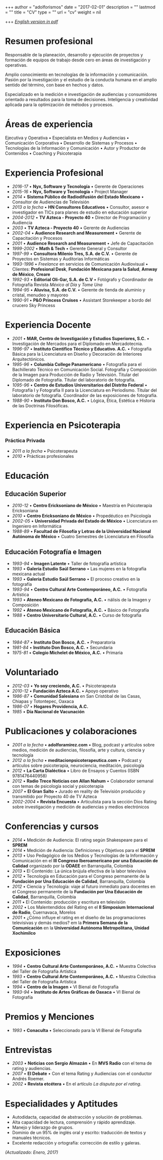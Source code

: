 +++
author = "adolforismos"
date = "2017-02-01"
description = ""
lastmod = ""
title = "CV"
type = ""
url = "cv"
weight = nil

+++
_[English version in pdf](https://adolforismos.com/img/ResumeAdolfoRamirezCorona2017.pdf)_

# Resumen profesional

Responsable de la planeación, desarrollo y ejecución de proyectos y formación de equipos de trabajo desde cero en áreas de investigación y operativas.

Amplio conocimiento en tecnologías de la información y comunicación. Pasión por la investigación y el estudio de la conducta humana en el amplio sentido del término, con base en hechos y datos.

Especializado en la medición e investigación de audiencias y consumidores orientado a resultados para la toma de decisiones. Inteligencia y creatividad aplicada para la optimización de métodos y procesos.

# Áreas de experiencia

Ejecutiva y Operativa • Especialista en Medios y Audiencias • Comunicación Corporativa • Desarrollo de Sistemas y Procesos • Tecnologías de la Información y Comunicación • Autor y Productor de Contenidos • Coaching y Psicoterapia

# Experiencia Profesional

- *2016-17* • **Nyx, Software y Tecnología** • Gerente de Operaciones
- *2015-16* • **Nyx, Software y Tecnología** • Project Manager
- *2014* • **Sistema Público de Radiodifusión del Estado Mexicano** • Consultor de Audiencias de Televisión
- *2013 a la fecha* • **HN Consultores Educativos** • Consultor, asesor e investigador en TICs para planes de estudio en educación superior
- *2004-2012* • **TV Azteca - Proyecto 40** • Director de Programación y Audiencia
- *2003* • **TV Azteca - Proyecto 40** • Gerente de Audiencias
- *2002-04* • **Audience Research and Measurement** • Gerente de Capacitación y Procesos
- *2001* • **Audience Research and Measurement** • Jefe de Capacitación
- *1999-2002* • **Math & Tech** • Gerente General y Consultor
- *1997-99* • **Consultora Milenio Tres, S.A. de C.V.** • Gerente de Proyectos en Sistemas y Auditorias Informáticas
- *1993-1996* • *Freelance* en servicios de Comunicación Audiovisual • Clientes: **Profesional Desk**, **Fundación Mexicana para la Salud**, **Amway de México**, **Creare**
- *1992-93* • **Editorial Oli-Gar, S.A. de C.V** • Fotógrafo y Coordinador de Fotografía Revista *México al Día* y *Tome Una*
- *1994-95* • **Aluvisa, S.A. de C.V.** • Gerente de tienda de aluminio y cristal, menudeo y mayoreo
- *1990-91* • **P&O Princess Cruises** • Assistant Storekeeper a bordo del crucero Sky Princess

# Experiencia Docente

- *2001* • **MAR, Centro de Investigación y Estudios Superiores, S.C.** • Investigación de Mercados para el Diplomado en Mercadotecnia.
- *1996-97* • **Instituto Científico Técnico y Educativo. A.C.** • Fotografía Básica para la Licenciatura en Diseño y Decoración de Interiores Arquitectónicos.
- *1995-96* • **Columbia College Panamericano** • Fotografía para el Bachillerato Técnico en Comunicación Social. Fotografía y Composición de la Imagen para  Producción de Radio y Televisión. Titular del  Diplomado de Fotografía. Titular del laboratorio de fotografía.
- *1095-96* • **Centro de Estudios Universitarios del Distrito Federal** • Fotografía I y Fotografía II para la Licenciatura en Periodismo. Titular del laboratorio de fotografía. Coordinador de las exposiciones de fotografía.
- *1988-90* • **Instituto Don Bosco, A.C.** • Lógica, Ética, Estética e Historia de las Doctrinas Filosóficas.

# Experiencia en Psicoterapia

### Práctica Privada

- *2011 a la fecha* • Psicoterapeuta
- *2010* • Prácticas profesionales

# Educación

## Educación Superior

- *2010-12* • **Centro Ericksoniano de México** • Maestría en Psicoterapia Ericksoniana
- *2010* • **Centro Ericksoniano de México** • Propedéutico en Psicología
- *2002-05* • **Universidad Privada del Estado de México** • Licenciatura en Ingeniero en Informática
- *1988-89* • **Facultad de Filosofía y Letras de la Universidad Nacional Autónoma de México** • Cuatro Semestres de Licenciatura en Filosofía

## Educación Fotografía e Imagen

- *1993-94* • **Imagen Latente** • Taller de fotografía artística
- *1993* • **Galería Estudio Saúl Serrano** • Las mujeres en la fotografía mexicana actual
- *1993* • **Galería Estudio Saúl Serrano** • El proceso creativo en la fotografía
- *1993-94*  • **Centro Cultural Arte Contemporáneo, A.C.** • Fotografía Artística
- *1993* • **Ateneo Mexicano de Fotografía, A.C.** • nálisis de la Imagen y Composición
- *1992* • **Ateneo Mexicano de Fotografía, A.C.** • Básico de Fotografía
- *1988* • **Centro Universitario Cultural, A.C.** • Curso de fotografía

## Educación Básica

- *1984-87* • **Instituto Don Bosco, A.C.** • Preparatoria
- *1981-84* • **Instituto Don Bosco, A.C.** • Secundaria
- *1975-81* • **Colegio Michelet de México, A.C.** • Primaria


# Voluntariado

- *2012-03* • **Yo soy creciendo, A.C.** • Psicoterapeuta
- *2010-12* • **Fundación Azteca A.C.** • Apoyo operativo
- *1986-87* • **Comunidad Salesiana** en San Cristóbal de las Casas, Chiapas y Totontepec, Oaxaca
- *1986-07* • **Hogares Providencia, A.C.**
- *1985* • **Día Nacional de Vacunación**

# Publicaciones y colaboraciones

- *2001 a la fecha* • **adolforamirez.com** • Blog, podcast y artículos sobre medios, medición de audiencias, filosofía, arte y cultura, ciencia y tecnología
- *2012 a la fecha* • **meditacionpsicoterapeutica.com** • Podcast y artículos sobre psicoterapia, neurociencia, meditación, psicología
- *2012* • **La Carta Dialéctica** • Libro de Ensayos y Cuentos (ISBN 9781476440958)
- *2012* • **Radio Trece Noticias con Allan Nahum** • Colaborador semanal con temas de psicología social y psicoterapia
- *2007* • **El Gran Salto** • Jurado en reality de Televisión producido y transmitido por Proyecto 40 de TV Azteca
- *2002-2004* • **Revista Encuesta** • Articulista para la sección Dios Rating sobre investigación y medición de audiencias y medios electrónicos

# Conferencias y cursos

- *2014* • Medición de Audiencia: El rating según Shakespeare para el **SPREM**
- *2014* • Medición de Audiencia: Definiciones y Objetivos para el **SPREM**
- *2013* • Uso Pedagógico de los Medios y Tecnologías de la Información y Comunicación en el **III Congreso Iberoamericano por una Educación de Calidad** organizado por la **ODAEE** en Barranquilla, Colombia
- *2013* • El Contenido: La única brújula efectiva de la labor televisiva
- *2012* • Tecnología en Educación para el Congreso permanente de la **Fundación por Una Educación de Calidad**, Barranquilla, Colombia
- *2012* • Ciencia y Tecnología: viaje al futuro inmediato para docentes en el Congreso permanente de la **Fundación por Una Educación de Calidad**, Barranquilla, Colombia
- *2011* • El Contenido: producción y escritura en televisión
- *2002* • Los Malentendidos del Rating en el **II Simposium Internacional de Radio**, Cuernavaca, Morelos
- *2001* • ¿Cómo influye el rating en el diseño de las programaciones televisivas y demás medios? em la **Primera Semana de la Comunicación** en la **Universidad Autónoma Metropolitana, Unidad Xochimilco**

# Exposiciones

- *1994* • **Centro Cultural Arte Contemporáneo, A.C.** • Muestra Colectiva del Taller de Fotografía Artística
- *1993* • **Centro Cultural Arte Contemporáneo, A.C.** • Muestra Colectiva del Taller de Fotografía Artística
- *1994* • **Centro de la Imagen** • VI Bienal de Fotografía
- *1993-94* • **Instituto de Artes Gráficas de Oaxaca** • VI Bienal de Fotografía

# Premios y Menciones

- *1993* • **Conaculta** • Seleccionado para la VI Bienal de Fotografía

# Entrevistas

- *2003* • **Noticias con Sergio Almazán** • En **MVS Radio** con el tema de rating y audiencias.
- *2007* • **El Debate** • Con el tema Rating y Audiencias con el conductor Andrés Roemer.
- *2002* • **Revista etcétera** • En el artículo *La disputa por el rating*.

# Especialidades y Aptitudes

- Autodidacta, capacidad de abstracción y solución de problemas.
- Alta capacidad de lectura, comprensión y rápido aprendizaje.
- Manejo y liderazgo de grupos.
- Dominio de un 95% de inglés oral y escrito: traducción de textos y manuales técnicos.
- Excelente redacción y ortografía: corrección de estilo y galeras.


_(Actualizado: Enero, 2017)_

[1]:	#adolfo-ram%C3%ADrez-corona
[2]:	#resumen-profesional
[3]:	#%C3%A1reas-de-experiencia
[4]:	#experiencia-profesional
[5]:	#experiencia-docente
[6]:	#experiencia-en-psicoterapia
[7]:	#educaci%C3%B3n
[8]:	#voluntariado
[9]:	#publicaciones-y-colaboraciones
[10]:	#conferencias-y-cursos
[11]:	#exposiciones
[12]:	#premios-y-menciones
[13]:	#entrevistas
[14]:	#especialidades-y-aptitudes